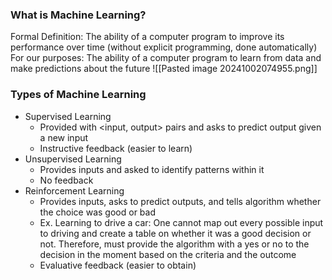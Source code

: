 
### What is Machine Learning?
Formal Definition: The ability of a computer program to improve its performance over time (without explicit programming, done automatically)
For our purposes: The ability of a computer program to learn from data and make predictions about the future
![[Pasted image 20241002074955.png]]

### Types of Machine Learning
- Supervised Learning
	- Provided with <input, output> pairs and asks to predict output given a new input
	- Instructive feedback (easier to learn)
- Unsupervised Learning
	- Provides inputs and asked to identify patterns within it
	- No feedback
- Reinforcement Learning
	- Provides inputs, asks to predict outputs, and tells algorithm whether the choice was good or bad
	- Ex. Learning to drive a car: One cannot map out every possible input to driving and create a table on whether it was a good decision or not. Therefore, must provide the algorithm with a yes or no to the decision in the moment based on the criteria and the outcome
	- Evaluative feedback (easier to obtain)


